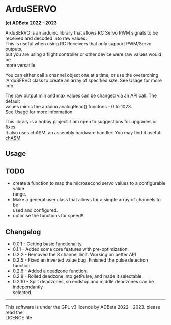 # ArduSERVO
<b> (c) ADBeta 2022 - 2023 </b>

ArduSERVO is an arduino library that allows RC Servo PWM signals to be  
received and decoded into raw values.  
This is useful when using RC Receivers that only support PWM/Servo outputs,  
but you are using a flight controller or other device were raw values would be  
more versatile.  

You can either call a channel object one at a time, or use the overarching  
'ArduSERVO class to create an array of specified size. See Usage for more info.  

The raw output min and max values can be changed via an API call. The default  
values mimic the arduino analogRead() functons - 0 to 1023.  
See Usage for more information.  

This library is a hobby project. I am open to suggestions for upgrades or fixes.  
It also uses chASM, an assembly hardware handler. You may find it useful: [chASM](https://github.com/ADBeta/chASM)  

## Usage

## TODO
* create a function to map the microsecond servo values to a configurable value  
range.  
* Make a general user class that allows for a simple array of channels to be  
used and configured.  
* optimise the functions for speed!!  

## Changelog
* 0.0.1 - Getting basic functionality.  
* 0.1.1 - Added some core features with pre-optimization.  
* 0.2.2 - Removed the 8 channel limit. Working on better API  
* 0.2.5 - Fixed an inverted value bug. Finished the pulse detection function.  
* 0.2.6 - Added a deadzone function.  
* 0.2.8 - Rolled deadzone into getPulse, and made it selectable.  
* 0.2.10 - Split deadzones, so endstop and middle deadzones can be independantly  
selected.

--------------------------------------------------------------------------------
This software is under the GPL v3 licence by ADBeta 2022 - 2023. please read the  
LICENCE file
